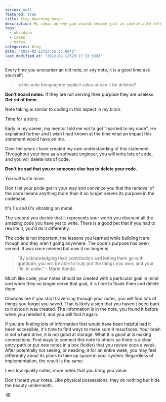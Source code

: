 ```yaml
---
series: null
featured: true
title: Stop Hoarding Notes
description: My ideas on why you should become just as comfortable deleting notes as you do code
tags:
  - obsidian
  - ideas
  - notes
categories: blog
date: "2022-02-12T23:16:36.604Z"
last_modified_at: "2022-02-12T23:17:33.989Z"
---
```


Every time you encounter an old note, or any note, it is a good time ask yourself:

> Is this note bringing me explicit value or can it be deleted?

**Don't hoard notes.** If they are not serving their purpose they are useless. **Get rid of them**.

Note taking is similar to coding in this aspect in my brain.

Time for a story:

Early in my career, my mentor told me not to get "married to my code". He explained further and I wish I had known at the time what an impact this statement would have on me.

Over the years I have created my own understanding of this statement. Throughout your time as a software engineer, you will write lots of code, and you will delete lots of code.

**Don't be sad that you or someone else has to delete your code.**

You will write more.

Don't let your pride get in your way and convince you that the removal of the code means anything more than it no longer serves its purpose in the codebase.

It's 1's and 0's vibrating on metal.

The second you decide that it represents your worth you discount all the amazing code you have yet to write. There is a good bet that if you had to rewrite it, you'd do it differently.

The code is not important, the lessons you learned while building it are though and they aren't going anywhere. The code's purpose has been served. It was once needed but now it no longer is.

> "By acknowledging their contribution and letting them go with gratitude, you will be able to truly put the things you own, and your life, in order."
> \- Marie Kondo.

Much like code, your notes should be created with a particular goal in mind and when they no longer serve that goal, it is time to thank them and delete them.

Chances are if you start traversing through your notes, you will find lots of things you forgot you saved. That is likely a sign that you haven't been back to it since it was created. The information is in the note, you found it before when you needed it, and you will find it again.

If you are finding lots of information that would have been helpful had it been accessible, it's time to find ways to make sure it resurfaces. Your brain is not a hard drive, it is not good at storage. What it is good at is making connections. Find ways to connect this note to others so there is a clear entry path or put new notes in a box (folder) that you review once a week. After potentially not seeing, or needing, it for an entire week, you may feel differently about its plans to take up space in your system. Regardless of implementation, the result is the same.

Less low quality notes, more notes that you bring you value.

Don't hoard your notes. Like physical possessions, they do nothing but hide the beauty underneath.

&#x232B;

